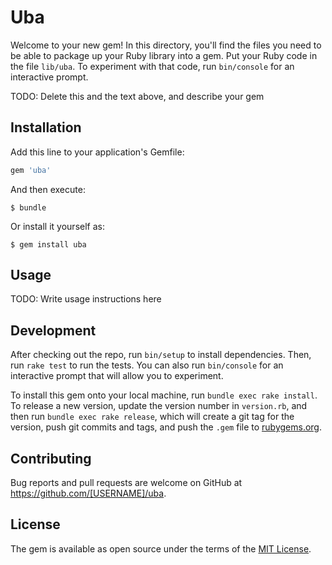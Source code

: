 # Uba

Welcome to your new gem! In this directory, you'll find the files you need to be able to package up your Ruby library into a gem. Put your Ruby code in the file `lib/uba`. To experiment with that code, run `bin/console` for an interactive prompt.

TODO: Delete this and the text above, and describe your gem

## Installation

Add this line to your application's Gemfile:

```ruby
gem 'uba'
```

And then execute:

    $ bundle

Or install it yourself as:

    $ gem install uba

## Usage

TODO: Write usage instructions here

## Development

After checking out the repo, run `bin/setup` to install dependencies. Then, run `rake test` to run the tests. You can also run `bin/console` for an interactive prompt that will allow you to experiment.

To install this gem onto your local machine, run `bundle exec rake install`. To release a new version, update the version number in `version.rb`, and then run `bundle exec rake release`, which will create a git tag for the version, push git commits and tags, and push the `.gem` file to [rubygems.org](https://rubygems.org).

## Contributing

Bug reports and pull requests are welcome on GitHub at https://github.com/[USERNAME]/uba.

## License

The gem is available as open source under the terms of the [MIT License](http://opensource.org/licenses/MIT).
